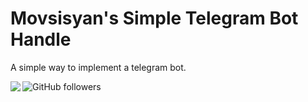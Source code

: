 # Movsisyan's Simple Telegram Bot Handle

A simple way to implement a telegram bot.

<img align="left" src="https://img.shields.io/badge/Made%20by-Movsisyan.info-%23ff0000">
<img  align="left" alt="GitHub followers" src="https://img.shields.io/github/followers/MovsisyanM?style=social">
